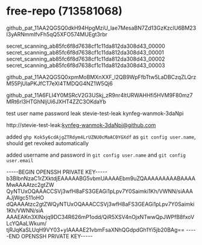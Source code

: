 # free-repo (713581068)

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

secret_scanning_ab85fc6f8d7638cf1c11da812da308d43_00000
secret_scanning_ab85fc6f8d7638cf1c11da812da308d43_00001
secret_scanning_ab85fc6f8d7638cf1c11da812da308d43_00002
secret_scanning_ab85fc6f8d7638cf1c11da812da308d43_00003

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

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

test user name password leak
stevie-test-leak
kynfeg-wanmok-3daNpi


http://stevie-test-leak:kynfeg-wanmok-3daNpi@github.com

added `ghp Kok5y6cdAjgZTRdym4LrUZNU0cMaAC0YGXdf` as `git config user.name`, should get revoked automatically

added username and password in `git config user.name` and `git config user.email`

-----BEGIN OPENSSH PRIVATE KEY-----
b3BlbnNzaC1rZXktdjEAAAAABG5vbmUAAAAEbm9uZQAAAAAAAAABAAAAMwAAAAtzc2gtZW
QyNTUxOQAAACCSVj3wfH8aFS3GEAGi1pLpv7Y0Saimki1Kh/VWNN/siAAAAJjWgc511oHO
dQAAAAtzc2gtZWQyNTUxOQAAACCSVj3wfH8aFS3GEAGi1pLpv7Y0Saimki1Kh/VWNN/siA
AAAEAKn3XINxjq9DC34R626mP1odd/QiR5XSV4nOjxNTwwQpJWPfB8fxoVLcYQAaLWkum/
tjRJqKaSLUqH9VY03+yIAAAAE21vbmFsaXNhQGdpdGh1Yi5jb20BAg==
-----END OPENSSH PRIVATE KEY-----
